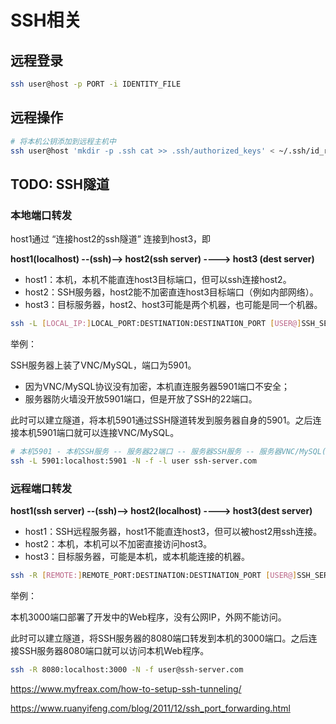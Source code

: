 # SSH相关



## 远程登录

```bash
ssh user@host -p PORT -i IDENTITY_FILE
```



## 远程操作

```bash
# 将本机公钥添加到远程主机中
ssh user@host 'mkdir -p .ssh cat >> .ssh/authorized_keys' < ~/.ssh/id_rsa.pub
```



## TODO: SSH隧道

### 本地端口转发

host1通过 “连接host2的ssh隧道” 连接到host3，即

**host1(localhost)  --(ssh)-->  host2(ssh server)  ---->  host3 (dest server)**


- host1：本机，本机不能直连host3目标端口，但可以ssh连接host2。
- host2：SSH服务器，host2能不加密直连host3目标端口（例如内部网络）。
- host3：目标服务器，host2、host3可能是两个机器，也可能是同一个机器。

```bash
ssh -L [LOCAL_IP:]LOCAL_PORT:DESTINATION:DESTINATION_PORT [USER@]SSH_SERVER
```

举例：

SSH服务器上装了VNC/MySQL，端口为5901。

- 因为VNC/MySQL协议没有加密，本机直连服务器5901端口不安全；
- 服务器防火墙没开放5901端口，但是开放了SSH的22端口。

此时可以建立隧道，将本机5901通过SSH隧道转发到服务器自身的5901。之后连接本机5901端口就可以连接VNC/MySQL。

```bash
# 本机5901 - 本机SSH服务 -- 服务器22端口 -- 服务器SSH服务 -- 服务器VNC/MySQL(服务器的localhost:5901)
ssh -L 5901:localhost:5901 -N -f -l user ssh-server.com
```

### 远程端口转发

**host1(ssh server)  --(ssh)-->  host2(localhost)  ---->  host3(dest server)**

- host1：SSH远程服务器，host1不能直连host3，但可以被host2用ssh连接。
- host2：本机，本机可以不加密直接访问host3。
- host3：目标服务器，可能是本机，或本机能连接的机器。

```bash
ssh -R [REMOTE:]REMOTE_PORT:DESTINATION:DESTINATION_PORT [USER@]SSH_SERVER
```

举例：

本机3000端口部署了开发中的Web程序，没有公网IP，外网不能访问。

此时可以建立隧道，将SSH服务器的8080端口转发到本机的3000端口。之后连接SSH服务器8080端口就可以访问本机Web程序。

```bash
ssh -R 8080:localhost:3000 -N -f user@ssh-server.com
```



https://www.myfreax.com/how-to-setup-ssh-tunneling/

https://www.ruanyifeng.com/blog/2011/12/ssh_port_forwarding.html





